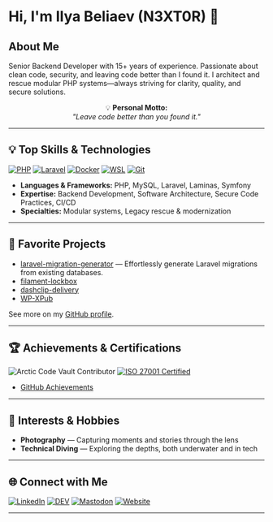 # Hi, I'm Ilya Beliaev (N3XT0R) 👋

## About Me

Senior Backend Developer with 15+ years of experience. Passionate about clean code, security, and leaving code better than I found it. I architect and rescue modular PHP systems—always striving for clarity, quality, and secure solutions.

<p align="center">
💡 <b>Personal Motto:</b><br>
<i>"Leave code better than you found it."</i>
</p>

---

## 💡 Top Skills & Technologies

[![PHP](https://img.shields.io/badge/PHP-777BB4?logo=php&logoColor=white)](https://www.php.net/)
[![Laravel](https://img.shields.io/badge/Laravel-E74430?logo=laravel&logoColor=white)](https://laravel.com/)
[![Docker](https://img.shields.io/badge/Docker-2496ED?logo=docker&logoColor=white)](https://www.docker.com/)
[![WSL](https://img.shields.io/badge/WSL-4D4D4D?logo=windows&logoColor=white)](https://learn.microsoft.com/en-us/windows/wsl/)
[![Git](https://img.shields.io/badge/Git-F05032?logo=git&logoColor=white)](https://git-scm.com/)

- **Languages & Frameworks:** PHP, MySQL, Laravel, Laminas, Symfony
- **Expertise:** Backend Development, Software Architecture, Secure Code Practices, CI/CD
- **Specialties:** Modular systems, Legacy rescue & modernization

---

## 🚀 Favorite Projects

- [laravel-migration-generator](https://github.com/N3XT0R/laravel-migration-generator) — Effortlessly generate Laravel migrations from existing databases.
- [filament-lockbox](https://github.com/N3XT0R/filament-lockbox)
- [dashclip-delivery](https://github.com/N3XT0R/dashclip-delivery)
- [WP-XPub](https://github.com/N3XT0R/WP-XPub)

See more on my [GitHub profile](https://github.com/N3XT0R?tab=repositories).

---

## 🏆 Achievements & Certifications

![Arctic Code Vault Contributor](https://img.shields.io/badge/Arctic%20Code%20Vault-Contributor-blue?logo=github)
[![ISO 27001 Certified](https://img.shields.io/badge/ISO%2027001-Certified-green?logo=trustpilot&logoColor=white)](https://www.certipedia.com/quality_marks/0000084500?locale=de)

- [GitHub Achievements](https://github.com/N3XT0R?tab=achievements)

---

## 🎯 Interests & Hobbies

- **Photography** — Capturing moments and stories through the lens
- **Technical Diving** — Exploring the depths, both underwater and in tech

---

## 🌐 Connect with Me

[![LinkedIn](https://img.shields.io/badge/LinkedIn-ilya--beliaev-blue?logo=linkedin)](https://www.linkedin.com/in/ilya-beliaev-90638031/)
[![DEV](https://img.shields.io/badge/DEV%20Community-N3XT0R-black?logo=dev.to)](https://dev.to/n3xt0r)
[![Mastodon](https://img.shields.io/badge/Mastodon-@N3XT0R-6364FF?logo=mastodon)](https://mastodon.social/@N3XT0R)
[![Website](https://img.shields.io/badge/Website-php--dev.info-green?logo=php)](https://php-dev.info/)

---
